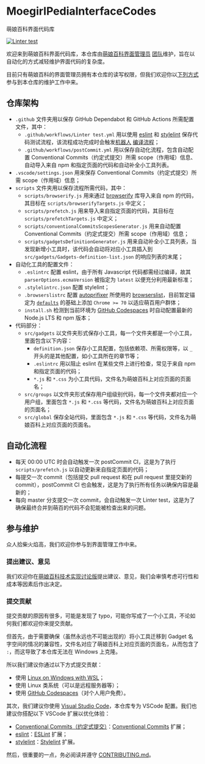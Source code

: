 # MoegirlPediaInterfaceCodes

萌娘百科界面代码库

[![Linter test](https://github.com/MoegirlPediaInterfaceAdmins/MoegirlPediaInterfaceCodes/actions/workflows/Linter%20test.yml/badge.svg)](https://github.com/MoegirlPediaInterfaceAdmins/MoegirlPediaInterfaceCodes/actions/workflows/Linter%20test.yml)

欢迎来到萌娘百科界面代码库，本仓库由[萌娘百科界面管理员](https://zh.moegirl.org.cn/%E8%90%8C%E5%A8%98%E7%99%BE%E7%A7%91:%E7%95%8C%E9%9D%A2%E7%AE%A1%E7%90%86%E5%91%98) [团队](https://zh.moegirl.org.cn/Special:Listusers/interface-admin)维护，旨在以自动化的方式减轻维护界面代码的复杂度。

目前只有萌娘百科的界面管理员拥有本仓库的读写权限，但我们欢迎你以[下列方式](#参与维护)参与到本仓库的维护工作中来。

## 仓库架构

- `.github` 文件夹用以保存 GitHub Dependabot 和 GitHub Actions 所需配置文件，其中：
    - `.github/workflows/Linter test.yml` 用以使用 [eslint](https://eslint.org/) 和 [stylelint](https://stylelint.io/) 保存代码测试流程，该流程成功完成时会触发[机器人](https://zh.moegirl.org.cn/User:AnnAngela-dbot) [编译流程](#编译流程)；
    - `.github/workflows/postCommit.yml` 用以保存自动化流程，包含自动配置 Conventional Commits（约定式提交）所需 scope（作用域）信息、自动导入来自 npm 和指定页面的代码和自动补全小工具列表。
- `.vscode/settings.json` 用来保存 Conventional Commits（约定式提交）所需 scope（作用域）信息；
- `scripts` 文件夹用以保存流程所需代码，其中：
    - `scripts/browserify.js` 用来通过 [browserify](https://browserify.org/) 库导入来自 npm 的代码，其目标在 `scripts/browserifyTargets.js` 中定义；
    - `scripts/prefetch.js` 用来导入来自指定页面的代码，其目标在 `scripts/prefetchTargets.js` 中定义；
    - `scripts/conventionalCommitsScopesGenerator.js` 用来自动配置 Conventional Commits（约定式提交）所需 scope（作用域）信息；
    - `scripts/gadgetsDefinitionGenerator.js` 用来自动补全小工具列表，当发现新增小工具时，该代码会自动将对应小工具插入到 `src/gadgets/Gadgets-definition-list.json` 的响应列表的末尾；
- 自动化工具的配置文件：
    - `.eslintrc` 配置 eslint，由于所有 Javascript 代码都需经过编译，故其 `parserOptions.ecmaVersion` 被指定为 `latest` 以便充分利用最新标准；
    - `.stylelintrc.json` 配置 stylelint；
    - `.browserslistrc` 配置 [autoprifixer](https://github.com/postcss/autoprefixer) 所使用的 [browserslist](https://github.com/browserslist/browserslist)，目前暂定锚定为 [`defaults`](https://github.com/browserslist/browserslist#full-list) 的基础上添加 `Chrome >= 70` 以适应萌百用户群体；
    - `install.sh` 检测到当前环境为 [GitHub Codespaces](https://github.com/features/codespaces) 时自动配置最新的 Node.js LTS 和 npm 版本；
- 代码部分：
    - `src/gadgets` 以文件夹形式保存小工具，每一个文件夹都是一个小工具，里面包含以下内容：
        - `definition.json` 保存小工具配置，包括依赖项、所需权限等，以 `_` 开头的是其他配置，如小工具所在的章节等；
        - `.eslintrc` 用以阻止 eslint 在某些文件上进行检查，常见于来自 npm 和指定页面的代码；
        - `*.js` 和 `*.css` 为小工具代码，文件名为萌娘百科上对应页面的页面名；
    - `src/groups` 以文件夹形式保存用户组级别代码，每一个文件夹都对应一个用户组，里面包含 `*.js` 和 `*.css` 等代码，文件名为萌娘百科上对应页面的页面名；
    - `src/global` 保存全站代码，里面包含 `*.js` 和 `*.css` 等代码，文件名为萌娘百科上对应页面的页面名。

## 自动化流程

- 每天 00:00 UTC 时会自动触发一次 postCommit CI，这是为了执行 `scripts/prefetch.js` 以自动更新来自指定页面的代码；
- 每提交一次 commit（包括提交 pull request 和在 pull request 里提交新的 commit），postCommit CI 也会触发，这是为了执行所有任务以确保内容是最新的；
- 每向 master 分支提交一次 commit，会自动触发一次 Linter test，这是为了确保最终合并到萌百的代码不会犯能被检查出来的问题。

## 参与维护

众人拾柴火焰高，我们欢迎你参与到界面管理工作中来。
### 提出建议、意见

我们欢迎你在[萌娘百科技术实现讨论版](https://zh.moegirl.org.cn/%E8%90%8C%E5%A8%98%E7%99%BE%E7%A7%91_talk:%E8%AE%A8%E8%AE%BA%E7%89%88/%E6%8A%80%E6%9C%AF%E5%AE%9E%E7%8E%B0)提出建议、意见，我们会审慎考虑可行性和成本等因素后作出决定。

### 提交贡献

提交贡献的原因有很多，可能是发现了 typo，可能你写成了一个小工具，不论如何我们都欢迎你来提交贡献。

但首先，由于需要确保（虽然永远也不可能出现的）将小工具迁移到 Gadget 名字空间的情况的兼容性，文件名对应了萌娘百科上对应页面的页面名，从而包含了 `:`，而这导致了本仓库无法在 Windows 上克隆。

所以我们建议你通过以下方式提交贡献：

- 使用 [Linux on Windows with WSL](https://docs.microsoft.com/en-us/windows/wsl/install)；
- 使用 Linux 类系统（可以是远程服务器等）；
- 使用 [GitHub Codespaces](https://github.com/features/codespaces)（对个人用户免费）。

其次，我们建议你使用 [Visual Studio Code](https://code.visualstudio.com/)，本仓库专为 VSCode 配置。我们也建议你搭配以下 VSCode 扩展以优化体验：
- [Conventional Commits（约定式提交）](https://www.conventionalcommits.org/)：[Conventional Commits](https://marketplace.visualstudio.com/items?itemName=vivaxy.vscode-conventional-commits)  扩展；
- [eslint](https://eslint.org/)：[ESLint](https://marketplace.visualstudio.com/items?itemName=dbaeumer.vscode-eslint) 扩展；
- [stylelint](https://stylelint.io/)：[Stylelint](https://marketplace.visualstudio.com/items?itemName=stylelint.vscode-stylelint) 扩展。

然后，很重要的一点，务必阅读并遵守 [CONTRIBUTING.md](CONTRIBUTING.md)。